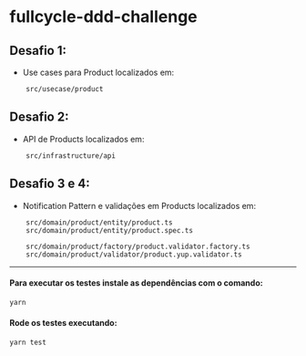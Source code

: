 # fullcycle-ddd-challenge

## Desafio 1:
- Use cases para Product localizados em:
```
    src/usecase/product
```

## Desafio 2:
- API de Products localizados em:
```
    src/infrastructure/api
```

## Desafio 3 e 4:
- Notification Pattern e validações em Products localizados em:
```
    src/domain/product/entity/product.ts
    src/domain/product/entity/product.spec.ts

    src/domain/product/factory/product.validator.factory.ts
    src/domain/product/validator/product.yup.validator.ts
```

---

#### Para executar os testes instale as dependências com o comando:
```sh
yarn
```
#### Rode os testes executando:
```sh
yarn test
```
